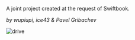 A joint project created at the request of Swiftbook.

_by wupiupi, ice43 & Pavel Gribachev_

![drive](https://media.giphy.com/media/mlBDoVLOGidEc/giphy.gif)
